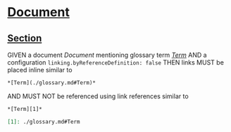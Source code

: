 # [Document](#document)

## [Section](#section)

GIVEN a document *Document* mentioning glossary term *[Term](./glossary.md#term "Term definition.")*
AND a configuration `linking.byReferenceDefinition: false`
THEN links MUST be placed inline similar to

```md
*[Term](./glossary.md#Term)*
```

AND MUST NOT be referenced using link references similar to

```md
*[Term][1]*

[1]: ./glossary.md#Term
```
